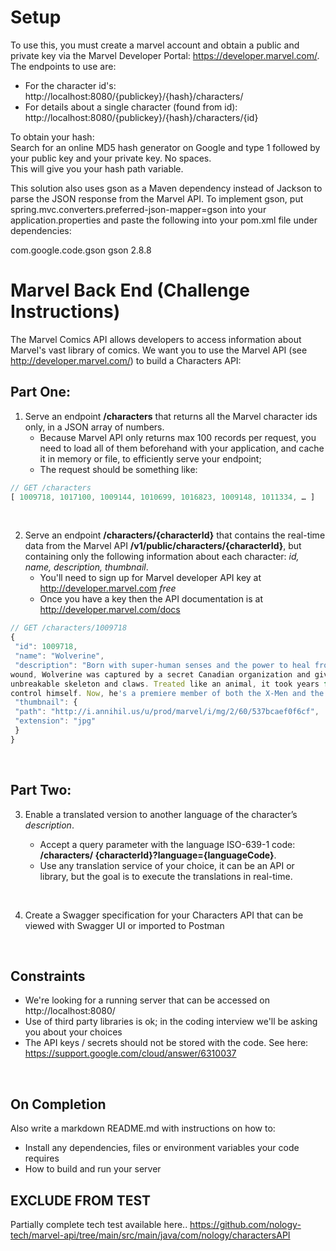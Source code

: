 # Setup

To use this, you must create a marvel account and obtain a public and private key via the Marvel Developer Portal: https://developer.marvel.com/.
<br>The endpoints to use are: <br>
- For the character id's: http://localhost:8080/{publickey}/{hash}/characters/
- For details about a single character (found from id): http://localhost:8080/{publickey}/{hash}/characters/{id}

To obtain your hash:
<br> Search for an online MD5 hash generator on Google and type 1 followed by your public key and your private key. No spaces.
<br>This will give you your hash path variable.

This solution also uses gson as a Maven dependency instead of Jackson to parse the JSON response from the Marvel API. 
To implement gson, put spring.mvc.converters.preferred-json-mapper=gson into your application.properties and paste the following into your pom.xml file under dependencies:

<dependency>
			<groupId>com.google.code.gson</groupId>
			<artifactId>gson</artifactId>
			<version>2.8.8</version>
</dependency>

# Marvel Back End (Challenge Instructions)

The Marvel Comics API allows developers to access information about Marvel's vast library of
comics.
We want you to use the Marvel API (see http://developer.marvel.com/) to build a Characters API:

## Part One:

1. Serve an endpoint **/characters** that returns all the Marvel character ids only, in a JSON
   array of numbers.
   - Because Marvel API only returns max 100 records per request, you need to load all of
     them beforehand with your application, and cache it in memory or file, to efficiently
     serve your endpoint;
   - The request should be something like:

```js
// GET /characters
[ 1009718, 1017100, 1009144, 1010699, 1016823, 1009148, 1011334, … ]
```

<br>

2. Serve an endpoint **/characters/{characterId}** that contains the real-time data from the
   Marvel API **/v1/public/characters/{characterId}**, but containing only the following
   information about each character: _id, name, description, thumbnail_.
   - You'll need to sign up for Marvel developer API key at http://developer.marvel.com _free_
   - Once you have a key then the API documentation is at http://developer.marvel.com/docs

```js
// GET /characters/1009718
{
 "id": 1009718,
 "name": "Wolverine",
 "description": "Born with super-human senses and the power to heal from almost any
wound, Wolverine was captured by a secret Canadian organization and given an
unbreakable skeleton and claws. Treated like an animal, it took years for him to
control himself. Now, he's a premiere member of both the X-Men and the Avengers.",
 "thumbnail": {
 "path": "http://i.annihil.us/u/prod/marvel/i/mg/2/60/537bcaef0f6cf",
 "extension": "jpg"
 }
}
```

<br>

## Part Two:

3.  Enable a translated version to another language of the character’s _description_.

    - Accept a query parameter with the language ISO-639-1 code: **/characters/
      {characterId}?language={languageCode}**.
    - Use any translation service of your choice, it can be an API or library, but the goal is to
      execute the translations in real-time.

<br>

4. Create a Swagger specification for your Characters API that can be viewed with Swagger UI
   or imported to Postman

<br>

## Constraints

- We're looking for a running server that can be accessed on http://localhost:8080/
- Use of third party libraries is ok; in the coding interview we'll be asking you about your choices
- The API keys / secrets should not be stored with the code. See here: https://support.google.com/cloud/answer/6310037

<br>

## On Completion

Also write a markdown README.md with instructions on how to:

- Install any dependencies, files or environment variables your code requires
- How to build and run your server

## EXCLUDE FROM TEST

Partially complete tech test available here..
https://github.com/nology-tech/marvel-api/tree/main/src/main/java/com/nology/charactersAPI
